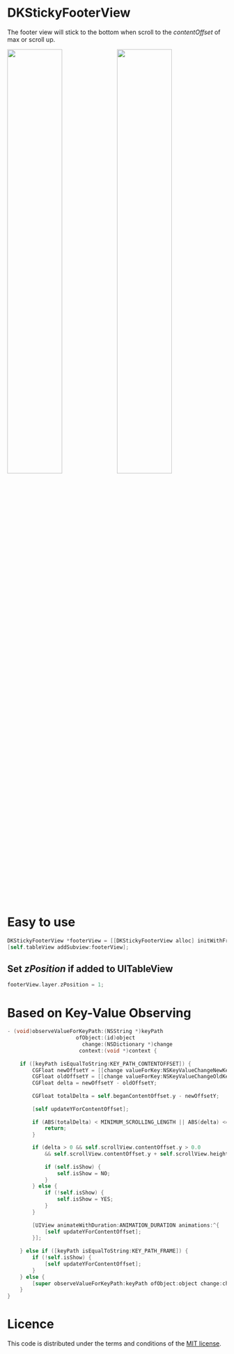 # DKStickyFooterView
The footer view will stick to the bottom when scroll to the *contentOffset* of max or scroll up.

<img width="50%" src="https://raw.githubusercontent.com/zhangao0086/DKStickyFooterView/master/Preview1.gif"/><img width="50%" src="https://raw.githubusercontent.com/zhangao0086/DKStickyFooterView/master/Preview2.gif"/>

# Easy to use

```objective-c
DKStickyFooterView *footerView = [[DKStickyFooterView alloc] initWithFrame:CGRectMake(0, 0, 0, 44)];
[self.tableView addSubview:footerView];
```

## Set *zPosition* if added to UITableView

```objective-c
footerView.layer.zPosition = 1;
```

# Based on Key-Value Observing

```objective-c
- (void)observeValueForKeyPath:(NSString *)keyPath
                      ofObject:(id)object
                        change:(NSDictionary *)change
                       context:(void *)context {
    
    if ([keyPath isEqualToString:KEY_PATH_CONTENTOFFSET]) {
        CGFloat newOffsetY = [[change valueForKey:NSKeyValueChangeNewKey] CGPointValue].y;
        CGFloat oldOffsetY = [[change valueForKey:NSKeyValueChangeOldKey] CGPointValue].y;
        CGFloat delta = newOffsetY - oldOffsetY;
        
        CGFloat totalDelta = self.beganContentOffset.y - newOffsetY;
        
        [self updateYForContentOffset];
        
        if (ABS(totalDelta) < MINIMUM_SCROLLING_LENGTH || ABS(delta) <= 0.5) {
            return;
        }

        if (delta > 0 && self.scrollView.contentOffset.y > 0.0
            && self.scrollView.contentOffset.y + self.scrollView.height < self.scrollView.contentSize.height) {
            
            if (self.isShow) {
                self.isShow = NO;
            }
        } else {
            if (!self.isShow) {
                self.isShow = YES;
            }
        }
        
        [UIView animateWithDuration:ANIMATION_DURATION animations:^{
            [self updateYForContentOffset];
        }];
        
    } else if ([keyPath isEqualToString:KEY_PATH_FRAME]) {
        if (!self.isShow) {
            [self updateYForContentOffset];
        }
    } else {
        [super observeValueForKeyPath:keyPath ofObject:object change:change context:context];
    }
}

```

# Licence
This code is distributed under the terms and conditions of the <a href="https://github.com/zhangao0086/DKStickyFooterView/master/LICENSE">MIT license</a>.

